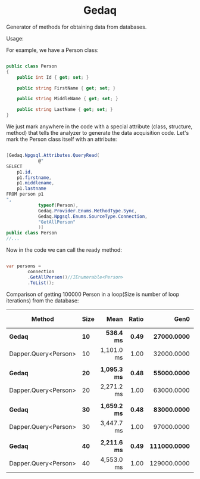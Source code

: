 <h1 align="center">
  <a>Gedaq</a>
</h1>

Generator of methods for obtaining data from databases.

Usage:

For example, we have a Person class:
```C#

public class Person
{
    public int Id { get; set; }

    public string FirstName { get; set; }

    public string MiddleName { get; set; }

    public string LastName { get; set; }
}

```
We just mark anywhere in the code with a special attribute (class, structure, method) that tells the analyzer to generate the data acquisition code.
Let's mark the Person class itself with an attribute:

```C#

[Gedaq.Npgsql.Attributes.QueryRead(
            @"
SELECT 
    p1.id,
    p1.firstname,
    p1.middlename,
    p1.lastname
FROM person p1
",
            typeof(Person),
            Gedaq.Provider.Enums.MethodType.Sync,
            Gedaq.Npgsql.Enums.SourceType.Connection,
            "GetAllPerson"
            )]
public class Person
//...

```

Now in the code we can call the ready method:
```C#

var persons = 
        connection
        .GetAllPerson()//IEnumerable<Person>
        .ToList();

```

Comparison of getting 100000 Person in a loop(Size is number of loop iterations) from the database:

|          Method | Size |       Mean | Ratio |        Gen0 |        Gen1 |       Gen2 | Allocated | Alloc Ratio |
|---------------- |----- |-----------:|------:|------------:|------------:|-----------:|----------:|------------:|
|           **Gedaq** |   **10** |   **536.4 ms** |  **0.49** |  **27000.0000** |  **26000.0000** | **10000.0000** | **187.11 MB** |        **0.86** |
| Dapper.Query&lt;Person&gt; |   10 | 1,101.0 ms |  1.00 |  32000.0000 |  31000.0000 |  9000.0000 | 217.61 MB |        1.00 |
|                 |      |            |       |             |             |            |           |             |
|           **Gedaq** |   **20** | **1,095.3 ms** |  **0.48** |  **55000.0000** |  **54000.0000** | **21000.0000** | **374.21 MB** |        **0.86** |
| Dapper.Query&lt;Person&gt; |   20 | 2,271.2 ms |  1.00 |  63000.0000 |  62000.0000 | 16000.0000 | 435.23 MB |        1.00 |
|                 |      |            |       |             |             |            |           |             |
|           **Gedaq** |   **30** | **1,659.2 ms** |  **0.48** |  **83000.0000** |  **82000.0000** | **32000.0000** | **561.32 MB** |        **0.86** |
| Dapper.Query&lt;Person&gt; |   30 | 3,447.7 ms |  1.00 |  97000.0000 |  96000.0000 | 26000.0000 | 652.84 MB |        1.00 |
|                 |      |            |       |             |             |            |           |             |
|           **Gedaq** |   **40** | **2,211.6 ms** |  **0.49** | **111000.0000** | **110000.0000** | **43000.0000** | **748.43 MB** |        **0.86** |
| Dapper.Query&lt;Person&gt; |   40 | 4,553.0 ms |  1.00 | 129000.0000 | 128000.0000 | 34000.0000 | 870.45 MB |        1.00 |
